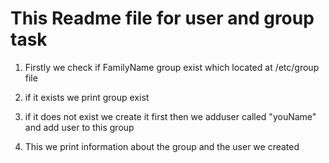 # This Readme file for user and group task

1. Firstly we check if FamilyName group exist which located at /etc/group file

2. if it exists we print group exist

3. if it does not exist we create it first then we adduser called "youName" and add user to this group

4. This we print information about the group and the user we created